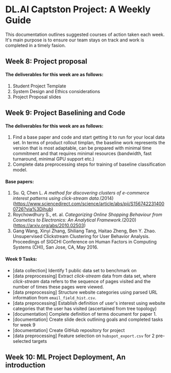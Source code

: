 # DL.AI Captston Project: A Weekly Guide
This documentation outlines suggested courses of action taken each week. It's main purpose is to ensure our team stays on track 
and work is completed in a timely fasion.

## Week 8: Project proposal ##
#### The deliverables for this week are as follows: ####
1. Student Project Template
2. System Design and Ethics considerations
3. Project Proposal slides

## Week 9: Project Baselining and Code ##
#### The deliverables for this week are as follows: #### 
1. Find a base paper and code and start getting it to run for your local data set. In terms of product rollout timplan, the baseline work represents 
the version that is most adaptable, can be prepared with minimal time commitment and that requires minimal resources (bandwidth, fast turnaround, minimal GPU support etc.)
2. Complete data preprocessing steps for training of baseline classification model. 

#### Base papers: #### 
1. Su. Q, Chen L. *A method for discovering clusters of e-commerce interest patterns using click-stream data.*(2014)(https://www.sciencedirect.com/science/article/abs/pii/S1567422314000726?via%3Dihub)
2. Roychowdhury S., et. al. *Categorizing Online Shopping Behaviour from Cosmetics to Electronics: An Analytical Framework.*(2020)(https://arxiv.org/abs/2010.02503)
3. Gang Wang, Xinyi Zhang, Shiliang Tang, Haitao Zheng, Ben Y. Zhao. Unsupervised Clickstream Clustering for User Behavior Analysis. Proceedings of SIGCHI Conference on Human Factors in Computing Systems (CHI), San Jose, CA, May 2016.

#### Week 9 Tasks: ####
* [data collection] Identify 1 public data set to benchmark on
* [data preprocessing] Extract *click-stream* data from data set, where *click-stream* data refers to the sequence of pages visited and the number of times these pages were viewed.
* [data preprocessing] Structure website categories using parsed URL information from `email_field_hist.csv`.
* [data preprocessing] Establish definition of user's interest using website categories that the user has visited (ascertained from tree topology) 
* [documentation] Complete definition of terms document for paper 1.
* [documentation] Create slide deck outlining goals and completed tasks for week 9
* [documentation] Create GitHub repository for project 
* [data preprocessing] Feature selection on `hubspot_export.csv` for 2 pre-selected targets


## Week 10: ML Project Deployment, An introduction ##
